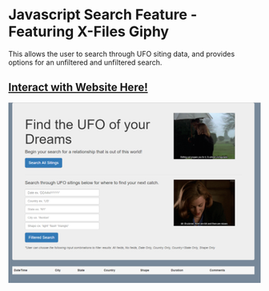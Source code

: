 # Javascript Search Feature - Featuring X-Files Giphy
This allows the user to search through UFO siting data, and provides options for an unfiltered and unfiltered search. 

## [Interact with Website Here!](https://cammster.github.io/JavascriptSearchFeatureUFOs/)
![Search Feature Site Picture](https://github.com/cammster/FullStackSkillsLibrary/blob/master/Library/JavascriptSearchFeature/Images/UFOWebsitePic.PNG)
